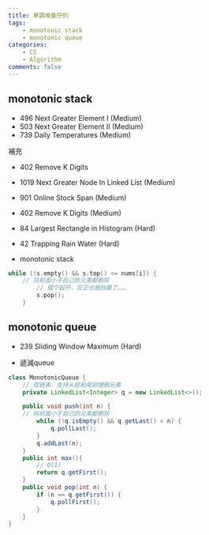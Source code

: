 ```yaml
---
title: 單調堆疊佇列
tags:  
    - monotonic stack
    - monotonic queue
categories: 
    - CS
    - Algorithm
comments: false
---
```



## monotonic stack

- 496 Next Greater Element I (Medium)
- 503 Next Greater Element II (Medium)
- 739 Daily Temperatures (Medium)

補充
- 402 Remove K Digits
- 1019 Next Greater Node In Linked List (Medium)
- 901 Online Stock Span (Medium)
- 402 Remove K Digits (Medium)
- 84 Largest Rectangle in Histogram (Hard)
- 42 Trapping Rain Water (Hard)


- monotonic stack
```c++
while (!s.empty() && s.top() <= nums[i]) {
    // 将前面小于自己的元素都删除
        // 矮个起开，反正也被挡着了。。。
        s.pop();
    }

```
## monotonic queue
- 239 Sliding Window Maximum (Hard)


- 遞減queue
```java
class MonotonicQueue {
    // 双链表，支持头部和尾部增删元素
    private LinkedList<Integer> q = new LinkedList<>();

    public void push(int n) {
    // 将前面小于自己的元素都删除
        while (!q.isEmpty() && q.getLast() < n) {
            q.pollLast();
        }
        q.addLast(n);
    }
    public int max(){
        // O(1)
        return q.getFirst();
    }
    public void pop(int n) {
        if (n == q.getFirst()) {
            q.pollFirst();
        }
    }
}
```